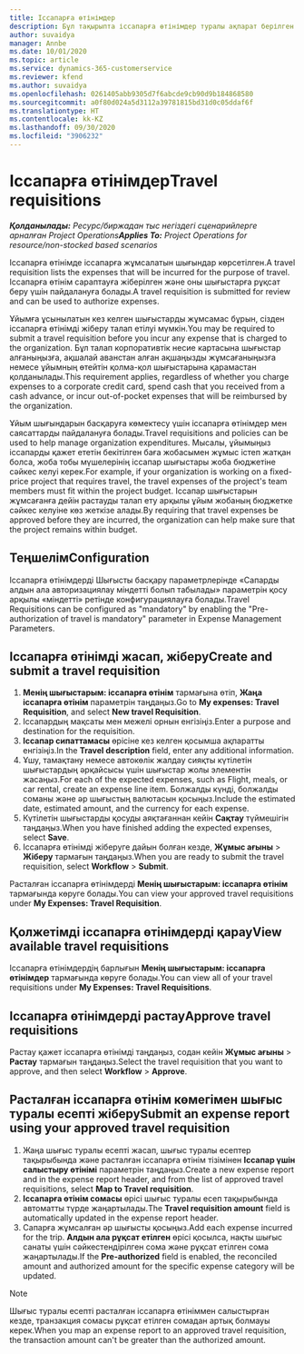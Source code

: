 ```yaml
---
title: Іссапарға өтінімдер
description: Бұл тақырыпта іссапарға өтінімдер туралы ақпарат берілген.
author: suvaidya
manager: Annbe
ms.date: 10/01/2020
ms.topic: article
ms.service: dynamics-365-customerservice
ms.reviewer: kfend
ms.author: suvaidya
ms.openlocfilehash: 0261405abb9305d7f6abcde9cb90d9b184868580
ms.sourcegitcommit: a0f80d024a5d3112a39781815bd31d0c05ddaf6f
ms.translationtype: HT
ms.contentlocale: kk-KZ
ms.lasthandoff: 09/30/2020
ms.locfileid: "3906232"
---
```

# <a name="travel-requisitions"></a><span data-ttu-id="a71f3-103">Іссапарға өтінімдер</span><span class="sxs-lookup"><span data-stu-id="a71f3-103">Travel requisitions</span></span>

<span data-ttu-id="a71f3-104">_**Қолданылады:** Ресурс/биржадан тыс негіздегі сценарийлерге арналған Project Operations_</span><span class="sxs-lookup"><span data-stu-id="a71f3-104">_**Applies To:** Project Operations for resource/non-stocked based scenarios_</span></span>

<span data-ttu-id="a71f3-105">Іссапарға өтінімде іссапарға жұмсалатын шығындар көрсетілген.</span><span class="sxs-lookup"><span data-stu-id="a71f3-105">A travel requisition lists the expenses that will be incurred for the purpose of travel.</span></span> <span data-ttu-id="a71f3-106">Іссапарға өтінім сараптауға жіберілген және оны шығыстарға рұқсат беру үшін пайдалануға болады.</span><span class="sxs-lookup"><span data-stu-id="a71f3-106">A travel requisition is submitted for review and can be used to authorize expenses.</span></span>

<span data-ttu-id="a71f3-107">Ұйымға ұсынылатын кез келген шығыстарды жұмсамас бұрын, сізден іссапарға өтінімді жіберу талап етілуі мүмкін.</span><span class="sxs-lookup"><span data-stu-id="a71f3-107">You may be required to submit a travel requisition before you incur any expense that is charged to the organization.</span></span> <span data-ttu-id="a71f3-108">Бұл талап корпоративтік несие картасына шығыстар алғаныңызға, ақшалай аванстан алған ақшаңызды жұмсағаныңызға немесе ұйымның өтейтін қолма-қол шығыстарына қарамастан қолданылады.</span><span class="sxs-lookup"><span data-stu-id="a71f3-108">This requirement applies, regardless of whether you charge expenses to a corporate credit card, spend cash that you received from a cash advance, or incur out-of-pocket expenses that will be reimbursed by the organization.</span></span>

<span data-ttu-id="a71f3-109">Ұйым шығындарын басқаруға көмектесу үшін іссапарға өтінімдер мен саясаттарды пайдалануға болады.</span><span class="sxs-lookup"><span data-stu-id="a71f3-109">Travel requisitions and policies can be used to help manage organization expenditures.</span></span> <span data-ttu-id="a71f3-110">Мысалы, ұйымыңыз іссапарды қажет ететін бекітілген баға жобасымен жұмыс істеп жатқан болса, жоба тобы мүшелерінің іссапар шығыстары жоба бюджетіне сәйкес келуі керек.</span><span class="sxs-lookup"><span data-stu-id="a71f3-110">For example, if your organization is working on a fixed-price project that requires travel, the travel expenses of the project's team members must fit within the project budget.</span></span> <span data-ttu-id="a71f3-111">Іссапар шығыстарын жұмсағанға дейін растауды талап ету арқылы ұйым жобаның бюджетке сәйкес келуіне көз жеткізе алады.</span><span class="sxs-lookup"><span data-stu-id="a71f3-111">By requiring that travel expenses be approved before they are incurred, the organization can help make sure that the project remains within budget.</span></span>

## <a name="configuration"></a><span data-ttu-id="a71f3-112">Теңшелім</span><span class="sxs-lookup"><span data-stu-id="a71f3-112">Configuration</span></span> 

<span data-ttu-id="a71f3-113">Іссапарға өтінімдерді Шығысты басқару параметрлерінде «Сапарды алдын ала авторизациялау міндетті болып табылады» параметрін қосу арқылы «міндетті» ретінде конфигурациялауға болады.</span><span class="sxs-lookup"><span data-stu-id="a71f3-113">Travel Requisitions can be configured as "mandatory" by enabling the "Pre-authorization of travel is mandatory" parameter in Expense Management Parameters.</span></span> 

## <a name="create-and-submit-a-travel-requisition"></a><span data-ttu-id="a71f3-114">Іссапарға өтінімді жасап, жіберу</span><span class="sxs-lookup"><span data-stu-id="a71f3-114">Create and submit a travel requisition</span></span>

1. <span data-ttu-id="a71f3-115">**Менің шығыстарым: іссапарға өтінім** тармағына өтіп, **Жаңа іссапарға өтінім** параметрін таңдаңыз.</span><span class="sxs-lookup"><span data-stu-id="a71f3-115">Go to **My expenses: Travel Requisition**, and select **New travel Requisition**.</span></span>
2. <span data-ttu-id="a71f3-116">Іссапардың мақсаты мен межелі орнын енгізіңіз.</span><span class="sxs-lookup"><span data-stu-id="a71f3-116">Enter a purpose and destination for the requisition.</span></span>
3. <span data-ttu-id="a71f3-117">**Іссапар сипаттамасы** өрісіне кез келген қосымша ақпаратты енгізіңіз.</span><span class="sxs-lookup"><span data-stu-id="a71f3-117">In the  **Travel description** field, enter any additional information.</span></span> 
4. <span data-ttu-id="a71f3-118">Ұшу, тамақтану немесе автокөлік жалдау сияқты күтілетін шығыстардың әрқайсысы үшін шығыстар жолы элементін жасаңыз.</span><span class="sxs-lookup"><span data-stu-id="a71f3-118">For each of the expected expenses, such as Flight, meals, or car rental, create an expense line item.</span></span> <span data-ttu-id="a71f3-119">Болжалды күнді, болжалды соманы және әр шығыстың валютасын қосыңыз.</span><span class="sxs-lookup"><span data-stu-id="a71f3-119">Include the estimated date, estimated amount, and the currency for each expense.</span></span> 
5. <span data-ttu-id="a71f3-120">Күтілетін шығыстарды қосуды аяқтағаннан кейін **Сақтау** түймешігін таңдаңыз.</span><span class="sxs-lookup"><span data-stu-id="a71f3-120">When you have finished adding the expected expenses, select **Save**.</span></span>
6. <span data-ttu-id="a71f3-121">Іссапарға өтінімді жіберуге дайын болған кезде, **Жұмыс ағыны** > **Жіберу** тармағын таңдаңыз.</span><span class="sxs-lookup"><span data-stu-id="a71f3-121">When you are ready to submit the travel requisition, select **Workflow** > **Submit**.</span></span>

<span data-ttu-id="a71f3-122">Расталған іссапарға өтінімдерді **Менің шығыстарым: іссапарға өтінім** тармағында көруге болады.</span><span class="sxs-lookup"><span data-stu-id="a71f3-122">You can view your approved travel requisitions under **My Expenses: Travel Requisition**.</span></span> 

## <a name="view-available-travel-requisitions"></a><span data-ttu-id="a71f3-123">Қолжетімді іссапарға өтінімдерді қарау</span><span class="sxs-lookup"><span data-stu-id="a71f3-123">View available travel requisitions</span></span>

<span data-ttu-id="a71f3-124">Іссапарға өтінімдердің барлығын **Менің шығыстарым: іссапарға өтінімдер** тармағында көруге болады.</span><span class="sxs-lookup"><span data-stu-id="a71f3-124">You can view all of your travel requisitions under **My Expenses: Travel Requisitions**.</span></span>

## <a name="approve-travel-requisitions"></a><span data-ttu-id="a71f3-125">Іссапарға өтінімдерді растау</span><span class="sxs-lookup"><span data-stu-id="a71f3-125">Approve travel requisitions</span></span>

<span data-ttu-id="a71f3-126">Растау қажет іссапарға өтінімді таңдаңыз, содан кейін **Жұмыс ағыны** > **Растау** тармағын таңдаңыз.</span><span class="sxs-lookup"><span data-stu-id="a71f3-126">Select the travel requisition that you want to approve, and then select **Workflow** > **Approve**.</span></span>  

## <a name="submit-an-expense-report-using-your-approved-travel-requisition"></a><span data-ttu-id="a71f3-127">Расталған іссапарға өтінім көмегімен шығыс туралы есепті жіберу</span><span class="sxs-lookup"><span data-stu-id="a71f3-127">Submit an expense report using your approved travel requisition</span></span>

1. <span data-ttu-id="a71f3-128">Жаңа шығыс туралы есепті жасап, шығыс туралы есептер тақырыбында және расталған іссапарға өтінім тізімінен **Іссапар үшін салыстыру өтінімі** параметрін таңдаңыз.</span><span class="sxs-lookup"><span data-stu-id="a71f3-128">Create a new expense report and in the expense report header, and from the list of approved travel requisitions, select **Map to Travel requisition**.</span></span>
2. <span data-ttu-id="a71f3-129">**Іссапарға өтінім сомасы** өрісі шығыс туралы есеп тақырыбында автоматты түрде жаңартылады.</span><span class="sxs-lookup"><span data-stu-id="a71f3-129">The **Travel requisition amount** field is automatically updated in the expense report header.</span></span>
3. <span data-ttu-id="a71f3-130">Сапарға жұмсалған әр шығысты қосыңыз.</span><span class="sxs-lookup"><span data-stu-id="a71f3-130">Add each expense incurred for the trip.</span></span> <span data-ttu-id="a71f3-131">**Алдын ала рұқсат етілген** өрісі қосылса, нақты шығыс санаты үшін сәйкестендірілген сома және рұқсат етілген сома жаңартылады.</span><span class="sxs-lookup"><span data-stu-id="a71f3-131">If the **Pre-authorized** field is enabled, the reconciled amount and authorized amount for the specific expense category will be updated.</span></span>

> [!NOTE]
> <span data-ttu-id="a71f3-132">Шығыс туралы есепті расталған іссапарға өтініммен салыстырған кезде, транзакция сомасы рұқсат етілген сомадан артық болмауы керек.</span><span class="sxs-lookup"><span data-stu-id="a71f3-132">When you map an expense report to an approved travel requisition, the transaction amount can't be greater than the authorized amount.</span></span> 
